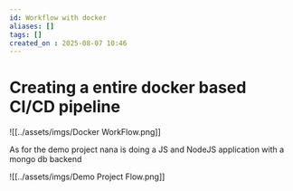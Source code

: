 ```yaml
---
id: Workflow with docker
aliases: []
tags: []
created_on : 2025-08-07 10:46
---
```


# Creating a entire docker based CI/CD pipeline

![[../assets/imgs/Docker WorkFlow.png]]

As for the demo project nana is doing a JS and NodeJS application with a mongo db backend 

![[../assets/imgs/Demo Project Flow.png]]

